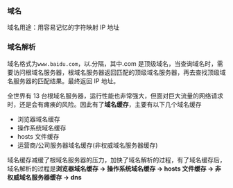 ### 域名

域名用途：用容易记忆的字符映射 IP 地址

### 域名解析

域名格式为`www.baidu.com`，以.分隔，其中.com 是顶级域名，当查询域名时，需要访问根域名服务器，根域名服务器返回匹配的顶级域名服务器，再去查找顶级域名服务器的匹配结果。最终返回 IP 地址。

全世界有 13 台根域名服务器，运行性能也非常强大，但面对巨大流量的网络请求时，还是会有瘫痪的风险。因此有了**域名缓存**，主要有以下几个域名缓存

- 浏览器域名缓存
- 操作系统域名缓存
- hosts 文件缓存
- 运营商/公司服务器域名缓存(非权威域名服务器缓存)

域名缓存减缓了根域名服务器的压力，加快了域名解析的过程，有了域名缓存后，域名解析的过程是**浏览器域名缓存 → 操作系统域名缓存 → hosts 文件缓存 → 非权威域名服务器缓存 → dns**
